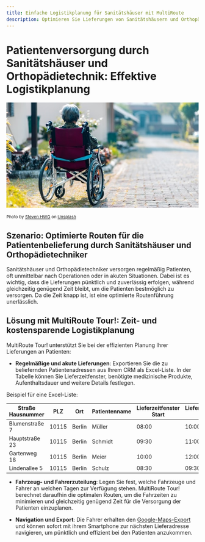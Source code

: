 ```yaml
---
title: Einfache Logistikplanung für Sanitätshäuser mit MultiRoute
description: Optimieren Sie Lieferungen von Sanitätshäusern und Orthopädietechnikern. Sorgen Sie mit präziser Planung und Routenoptimierung für eine zuverlässige Versorgung.
---
```


# Patientenversorgung durch Sanitätshäuser und Orthopädietechnik: Effektive Logistikplanung

![!](assets/rollstuhl.jpg "Effiziente Routenplanung für Sanitätshäuser")

<div style="font-size: 11px">
Photo by <a href="https://unsplash.com/@rebelvisual?utm_content=creditCopyText&utm_medium=referral&utm_source=unsplash">Steven HWG</a> on <a href="https://unsplash.com/photos/woman-sitting-on-wheelchair-zBsdRTHIIm4?utm_content=creditCopyText&utm_medium=referral&utm_source=unsplash">Unsplash</a></div>
  
## Szenario: Optimierte Routen für die Patientenbelieferung durch Sanitätshäuser und Orthopädietechniker

Sanitätshäuser und Orthopädietechniker versorgen regelmäßig Patienten, oft unmittelbar nach Operationen oder in akuten Situationen. Dabei ist es wichtig, dass die Lieferungen pünktlich und zuverlässig erfolgen, während gleichzeitig genügend Zeit bleibt, um die Patienten bestmöglich zu versorgen. Da die Zeit knapp ist, ist eine optimierte Routenführung unerlässlich.

## Lösung mit MultiRoute Tour!: Zeit- und kostensparende Logistikplanung

MultiRoute Tour! unterstützt Sie bei der effizienten Planung Ihrer Lieferungen an Patienten:

* **Regelmäßige und akute Lieferungen**: Exportieren Sie die zu beliefernden Patientenadressen aus Ihrem CRM als Excel-Liste. In der Tabelle können Sie Lieferzeitfenster, benötigte medizinische Produkte, Aufenthaltsdauer und weitere Details festlegen.

Beispiel für eine Excel-Liste:

| Straße Hausnummer | PLZ  | Ort         | Patientenname | Lieferzeitfenster Start | Lieferzeitfenster Ende | Aufenthaltsdauer (Sek.) |
|------------------|------|-------------|---------------|-------------------------|------------------------|-------------------------|
| Blumenstraße 7    | 10115| Berlin      | Müller        | 08:00                   | 10:00                  | 1800                    | 
| Hauptstraße 23    | 10115| Berlin      | Schmidt       | 09:30                   | 11:00                  | 2400                    | 
| Gartenweg 18      | 10115| Berlin      | Meier         | 10:00                   | 12:00                  | 1800                    | 
| Lindenallee 5     | 10115| Berlin      | Schulz        | 08:30                   | 09:30                  | 2400                    | 


* **Fahrzeug- und Fahrerzuteilung**: Legen Sie fest, welche Fahrzeuge und Fahrer an welchen Tagen zur Verfügung stehen. MultiRoute Tour! berechnet daraufhin die optimalen Routen, um die Fahrzeiten zu minimieren und gleichzeitig genügend Zeit für die Versorgung der Patienten einzuplanen.

* **Navigation und Export**: Die Fahrer erhalten den [Google-Maps-Export](../tour/#tour-exportieren) und können sofort mit ihrem Smartphone zur nächsten Lieferadresse navigieren, um pünktlich und effizient bei den Patienten anzukommen.
